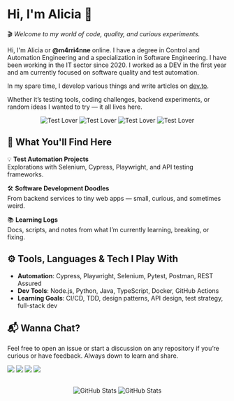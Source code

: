 
# Hi, I'm Alicia 👻

🎬 *Welcome to my world of code, quality, and curious experiments.*

Hi, I'm Alicia or **@m4rri4nne** online. I have a degree in Control and Automation Engineering and a specialization in Software Engineering. I have been working in the IT sector since 2020. I worked as a DEV in the first year and am currently focused on software quality and test automation.

In my spare time, I develop various things and write articles on [dev.to](https://dev.to/m4rri4nne).

Whether it’s testing tools, coding challenges, backend experiments, or random ideas I wanted to try — it all lives here.

<div align="center">
  <img src="https://img.shields.io/badge/Test%20Lover-%F0%9F%A4%96-green" alt="Test Lover" />
  <img src="https://img.shields.io/badge/Bug%20Squasher-%F0%9F%90%9E-red" alt="Test Lover" />
  <img src="https://img.shields.io/badge/Learning--In--Progress-%F0%9F%93%9A-yellow" alt="Test Lover" />
  <img src="https://img.shields.io/badge/Automation-%E2%9C%85-blue" alt="Test Lover" />
</div>

## 🧰 What You'll Find Here

💡 **Test Automation Projects**  
Explorations with Selenium, Cypress, Playwright, and API testing frameworks.

🛠️ **Software Development Doodles**  
From backend services to tiny web apps — small, curious, and sometimes weird.

📚 **Learning Logs**  
Docs, scripts, and notes from what I’m currently learning, breaking, or fixing.



## ⚙️ Tools, Languages & Tech I Play With

- **Automation**: Cypress, Playwright, Selenium, Pytest, Postman, REST Assured
- **Dev Tools**: Node.js, Python, Java, TypeScript, Docker, GitHub Actions
- **Learning Goals**: CI/CD, TDD, design patterns, API design, test strategy, full-stack dev

## 📬 Wanna Chat?

Feel free to open an issue or start a discussion on any repository if you’re curious or have feedback. Always down to learn and share.


[![](https://img.shields.io/badge/-0A0A0A?style=for-the-badge&logo=x&logoColor=white)](https://x.com/m4rri4nne)
[![](https://img.shields.io/badge/BlueSky-1DA1F2?style=for-the-badge&logo=bluesky&logoColor=white)](https://bsky.app/profile/m4rri4nne.bsky.social)
[![](https://img.shields.io/badge/LinkedIn-0077B5?style=for-the-badge&logo=linkedin&logoColor=white)](https://www.linkedin.com/in/alicia-gonçalves-paula/)
[![](https://img.shields.io/badge/dev.to-0A0A0A?style=for-the-badge&logo=dev.to&logoColor=white)](https://dev.to/m4rri4nne)


## 

<div align="center">
  <img src="https://github-readme-stats.vercel.app/api?username=m4rri4nne&theme=nightowl&show_icons=true&hide_border=true&count_private=true" alt="GitHub Stats"/>
  <img src="https://github-readme-stats.vercel.app/api/top-langs/?username=m4rri4nne&theme=nightowl&show_icons=true&hide_border=true" alt="GitHub Stats" />
</div>







